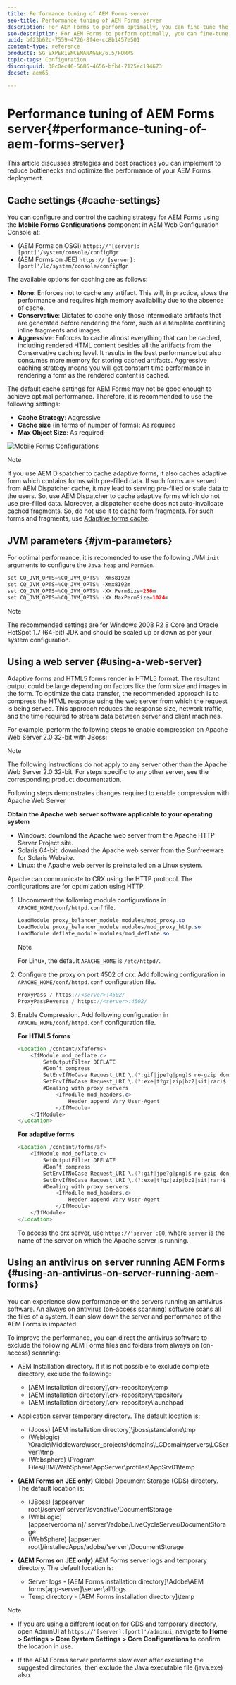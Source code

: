 ```yaml
---
title: Performance tuning of AEM Forms server
seo-title: Performance tuning of AEM Forms server
description: For AEM Forms to perform optimally, you can fine-tune the cache settings and JVM parameters. Also, using a web server can enhance the performance of AEM Forms deployment.
seo-description: For AEM Forms to perform optimally, you can fine-tune the cache settings and JVM parameters. Also, using a web server can enhance the performance of AEM Forms deployment.
uuid: bf23b62c-7559-4726-8f4e-cc8b1457e501
content-type: reference
products: SG_EXPERIENCEMANAGER/6.5/FORMS
topic-tags: Configuration
discoiquuid: 38c0ec46-5686-4656-bfb4-7125ec194673
docset: aem65

---
```


# Performance tuning of AEM Forms server{#performance-tuning-of-aem-forms-server}

This article discusses strategies and best practices you can implement to reduce bottlenecks and optimize the performance of your AEM Forms deployment.

## Cache settings {#cache-settings}

You can configure and control the caching strategy for AEM Forms using the **Mobile Forms Configurations** component in AEM Web Configuration Console at:

* (AEM Forms on OSGi) `https://'[server]:[port]'/system/console/configMgr`
* (AEM Forms on JEE) `https://'[server]:[port]'/lc/system/console/configMgr`

The available options for caching are as follows:

* **None**: Enforces not to cache any artifact. This will, in practice, slows the performance and requires high memory availability due to the absence of cache.
* **Conservative**: Dictates to cache only those intermediate artifacts that are generated before rendering the form, such as a template containing inline fragments and images.
* **Aggressive**: Enforces to cache almost everything that can be cached, including rendered HTML content besides all the artifacts from the Conservative caching level. It results in the best performance but also consumes more memory for storing cached artifacts. Aggressive caching strategy means you will get constant time performance in rendering a form as the rendered content is cached.

The default cache settings for AEM Forms may not be good enough to achieve optimal performance. Therefore, it is recommended to use the following settings:

* **Cache Strategy**: Aggressive
* **Cache size** (in terms of number of forms): As required
* **Max Object Size**: As required

![Mobile Forms Configurations](assets/snap.png)

>[!NOTE]
>
>If you use AEM Dispatcher to cache adaptive forms, it also caches adaptive form which contains forms with pre-filled data. If such forms are served from AEM Dispatcher cache, it may lead to serving pre-filled or stale data to the users. So, use AEM Dispatcher to cache adaptive forms which do not use pre-filled data. Moreover, a dispatcher cache does not auto-invalidate cached fragments. So, do not use it to cache form fragments. For such forms and fragments, use [Adaptive forms cache](../../forms/using/configure-adaptive-forms-cache.md).

## JVM parameters {#jvm-parameters}

For optimal performance, it is recomended to use the following JVM `init` arguments to configure the `Java heap` and `PermGen`.

```java
set CQ_JVM_OPTS=%CQ_JVM_OPTS% -Xms8192m
set CQ_JVM_OPTS=%CQ_JVM_OPTS% -Xmx8192m
set CQ_JVM_OPTS=%CQ_JVM_OPTS% -XX:PermSize=256m
set CQ_JVM_OPTS=%CQ_JVM_OPTS% -XX:MaxPermSize=1024m
```

>[!NOTE]
>
>The recommended settings are for Windows 2008 R2 8 Core and Oracle HotSpot 1.7 (64-bit) JDK and should be scaled up or down as per your system configuration.

## Using a web server {#using-a-web-server}

Adaptive forms and HTML5 forms render in HTML5 format. The resultant output could be large depending on factors like the form size and images in the form. To optimize the data transfer, the recommended approach is to compress the HTML response using the web server from which the request is being served. This approach reduces the response size, network traffic, and the time required to stream data between server and client machines.

For example, perform the following steps to enable compression on Apache Web Server 2.0 32-bit with JBoss:

>[!NOTE]
>
>The following instructions do not apply to any server other than the Apache Web Server 2.0 32-bit. For steps specific to any other server, see the corresponding product documentation.

Following steps demonstrates changes required to enable compression with Apache Web Server

**Obtain the Apache web server software applicable to your operating system**

* Windows: download the Apache web server from the Apache HTTP Server Project site.
* Solaris 64-bit: download the Apache web server from the Sunfreeware for Solaris Website.
* Linux: the Apache web server is preinstalled on a Linux system.

Apache can communicate to CRX using the HTTP protocol. The configurations are for optimization using HTTP.

1. Uncomment the following module configurations in `APACHE_HOME/conf/httpd.conf` file.

   ```java
   LoadModule proxy_balancer_module modules/mod_proxy.so
   LoadModule proxy_balancer_module modules/mod_proxy_http.so
   LoadModule deflate_module modules/mod_deflate.so
   ```

   >[!NOTE]
   >
   >For Linux, the default `APACHE_HOME` is `/etc/httpd/`.

1. Configure the proxy on port 4502 of crx.
   Add following configuration in `APACHE_HOME/conf/httpd.conf` configuration file.

   ```java
   ProxyPass / https://<server>:4502/
   ProxyPassReverse / https://<server>:4502/
   ```

1. Enable Compression. Add following configuration in `APACHE_HOME/conf/httpd.conf` configuration file.

   **For HTML5 forms**

   ```java
   <Location /content/xfaforms>
       <IfModule mod_deflate.c>
           SetOutputFilter DEFLATE
           #Don’t compress
           SetEnvIfNoCase Request_URI \.(?:gif|jpe?g|png)$ no-gzip dont-vary
           SetEnvIfNoCase Request_URI \.(?:exe|t?gz|zip|bz2|sit|rar)$ no-gzip dont-vary
           #Dealing with proxy servers
               <IfModule mod_headers.c>
                   Header append Vary User-Agent
               </IfModule>
       </IfModule>
   </Location>
   ```

   **For adaptive forms**

   ```java
   <Location /content/forms/af>
       <IfModule mod_deflate.c>
           SetOutputFilter DEFLATE
           #Don’t compress
           SetEnvIfNoCase Request_URI \.(?:gif|jpe?g|png)$ no-gzip dont-vary
           SetEnvIfNoCase Request_URI \.(?:exe|t?gz|zip|bz2|sit|rar)$ no-gzip dont-vary
           #Dealing with proxy servers
               <IfModule mod_headers.c>
                   Header append Vary User-Agent
               </IfModule>
       </IfModule>
   </Location>
   ```

   To access the crx server, use `https://'server':80`, where `server` is the name of the server on which the Apache server is running.

## Using an antivirus on server running AEM Forms {#using-an-antivirus-on-server-running-aem-forms}

You can experience slow performance on the servers running an antivirus software. An always on antivirus (on-access scanning) software scans all the files of a system. It can slow down the server and performance of the AEM Forms is impacted.

To improve the performance, you can direct the antivirus software to exclude the following AEM Forms files and folders from always on (on-access) scanning:

* AEM Installation directory. If it is not possible to exclude complete directory, exclude the following:

    * [AEM installation directory]\crx-repository\temp
    * [AEM installation directory]\crx-repository\repository
    * [AEM installation directory]\crx-repository\launchpad

* Application server temporary directory. The default location is:

    * (Jboss) [AEM installation directory]\jboss\standalone\tmp
    * (Weblogic) \Oracle\Middleware\user_projects\domains\LCDomain\servers\LCServer1\tmp
    * (Websphere) \Program Files\IBM\WebSphere\AppServer\profiles\AppSrv01\temp

* **(AEM Forms on JEE only)** Global Document Storage (GDS) directory. The default location is:

    * (JBoss) [appserver root]/server/'server'/svcnative/DocumentStorage
    * (WebLogic) [appserverdomain]/'server'/adobe/LiveCycleServer/DocumentStorage
    * (WebSphere) [appserver root]/installedApps/adobe/'server'/DocumentStorage

* **(AEM Forms on JEE only)** AEM Forms server logs and temporary directory. The default location is:

    * Server logs - [AEM Forms installation directory]\Adobe\AEM forms\[app-server]\server\all\logs
    * Temp directory - [AEM Forms installation directory]\temp

>[!NOTE]
>
>* If you are using a different location for GDS and temporary directory, open AdminUI at `https://'[server]:[port]'/adminui`, navigate to **Home &gt; Settings &gt; Core System Settings &gt; Core Configurations** to confirm the location in use.
>
>* If the AEM Forms server performs slow even after excluding the suggested directories, then exclude the Java executable file (java.exe) also.
>


